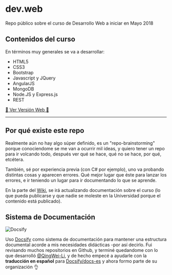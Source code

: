 # dev.web

Repo público sobre el curso de Desarrollo Web a iniciar en Mayo 2018

## Contenidos del curso

En términos muy generales se va a desarrollar:

* HTML5
* CSS3
* Bootstrap
* Javascript y JQuery
* AngularJS
* MongoDB
* Node.JS y Express.js
* REST

[:rocket: Ver Versión Web :tada:](https://sidval.github.io/dev.web)

***

## Por qué existe este repo

Realmente aún no hay algo súper definido, es un "repo-brainstorming" porque conociendome se me van a ocurrir mil ideas, y quiero tener un repo para ir volcando todo, después ver qué se hace, qué no se hace, por qué, etcétera.

También, sé por experiencia previa (con C# por ejemplo), uno va probando distintas cosas y aparecen errores.
Qué mejor lugar que éste para lanzar los errores, e ir teniendo un lugar para ir documentando lo que se aprende.

En la parte del [Wiki](https://github.com/SidVal/dev.web/wiki), se irá actualizando documentación sobre el curso (lo que pueda publicarse y que nadie se moleste en la Universidad porque el contenido está publicado).

## Sistema de Documentación

![Docsify](https://docsify.js.org/_media/icon.svg)

Uso [Docsify](https://github.com/docsifyjs/docsify#readme) como sistema de documentación para mantener una estructura documental acorde a mis necesidades didácticas -por así decirlo. Fui revisando muchos repositorios en Github, y terminé quedandome con lo que desarrolló [@QingWei-Li](https://github.com/QingWei-Li), y de hecho empecé a ayudarle con la **traducción en español** para [Docsify/docs-es](https://github.com/docsifyjs/docs-es#readme) y ahora formo parte de su organización :ok_hand:
